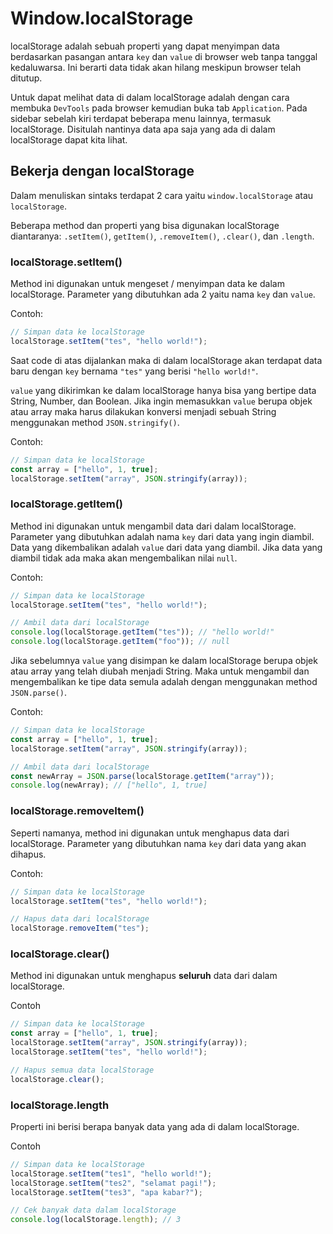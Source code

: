 # Window.localStorage

localStorage adalah sebuah properti yang dapat menyimpan data berdasarkan pasangan antara `key` dan `value` di browser web tanpa tanggal kedaluwarsa. Ini berarti data tidak akan hilang meskipun browser telah ditutup.

Untuk dapat melihat data di dalam localStorage adalah dengan cara membuka `DevTools` pada browser kemudian buka tab `Application`. Pada sidebar sebelah kiri terdapat beberapa menu lainnya, termasuk localStorage. Disitulah nantinya data apa saja yang ada di dalam localStorage dapat kita lihat.

## Bekerja dengan localStorage

Dalam menuliskan sintaks terdapat 2 cara yaitu `window.localStorage` atau `localStorage`.

Beberapa method dan properti yang bisa digunakan localStorage diantaranya: `.setItem()`, `getItem()`, `.removeItem()`, `.clear()`, dan `.length`.

### localStorage.setItem()

Method ini digunakan untuk mengeset / menyimpan data ke dalam localStorage. Parameter yang dibutuhkan ada 2 yaitu nama `key` dan `value`.

Contoh:
```js
// Simpan data ke localStorage
localStorage.setItem("tes", "hello world!");
```
Saat code di atas dijalankan maka di dalam localStorage akan terdapat data baru dengan `key` bernama `"tes"` yang berisi `"hello world!"`.

`value` yang dikirimkan ke dalam localStorage hanya bisa yang bertipe data String, Number, dan Boolean.
Jika ingin memasukkan `value` berupa objek atau array maka harus dilakukan konversi menjadi sebuah String menggunakan method `JSON.stringify()`.

Contoh:
```js
// Simpan data ke localStorage
const array = ["hello", 1, true];
localStorage.setItem("array", JSON.stringify(array));
```

### localStorage.getItem()

Method ini digunakan untuk mengambil data dari dalam localStorage. Parameter yang dibutuhkan adalah nama `key` dari data yang ingin diambil. Data yang dikembalikan adalah `value` dari data yang diambil. Jika data yang diambil tidak ada maka akan mengembalikan nilai `null`.

Contoh:
```js
// Simpan data ke localStorage
localStorage.setItem("tes", "hello world!");

// Ambil data dari localStorage
console.log(localStorage.getItem("tes")); // "hello world!"
console.log(localStorage.getItem("foo")); // null
```

Jika sebelumnya `value` yang disimpan ke dalam localStorage berupa objek atau array yang telah diubah menjadi String. Maka untuk mengambil dan mengembalikan ke tipe data semula adalah dengan menggunakan method `JSON.parse()`.

Contoh:
```js
// Simpan data ke localStorage
const array = ["hello", 1, true];
localStorage.setItem("array", JSON.stringify(array));

// Ambil data dari localStorage
const newArray = JSON.parse(localStorage.getItem("array"));
console.log(newArray); // ["hello", 1, true]
```

### localStorage.removeItem()

Seperti namanya, method ini digunakan untuk menghapus data dari localStorage. Parameter yang dibutuhkan nama `key` dari data yang akan dihapus.

Contoh:
```js
// Simpan data ke localStorage
localStorage.setItem("tes", "hello world!");

// Hapus data dari localStorage
localStorage.removeItem("tes");
```

### localStorage.clear()

Method ini digunakan untuk menghapus **seluruh** data dari dalam localStorage.

Contoh
```js
// Simpan data ke localStorage
const array = ["hello", 1, true];
localStorage.setItem("array", JSON.stringify(array));
localStorage.setItem("tes", "hello world!");

// Hapus semua data localStorage
localStorage.clear();
```

### localStorage.length

Properti ini berisi berapa banyak data yang ada di dalam localStorage.

Contoh
```js
// Simpan data ke localStorage
localStorage.setItem("tes1", "hello world!");
localStorage.setItem("tes2", "selamat pagi!");
localStorage.setItem("tes3", "apa kabar?");

// Cek banyak data dalam localStorage
console.log(localStorage.length); // 3
```